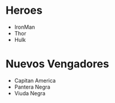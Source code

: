 <h1>Heroes</h1>
<ul>
    <li>IronMan</li>
    <li>Thor</li>
    <li>Hulk</li>
</ul>
<h1>Nuevos Vengadores</h1>
<ul>
<li>Capitan America</li>
<li>Pantera Negra</li>
<li>Viuda Negra</li>
</ul>